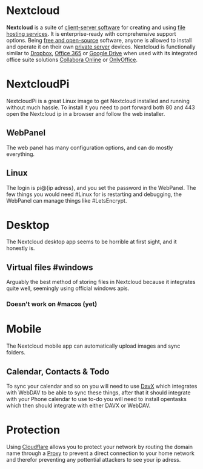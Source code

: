 # Nextcloud

**Nextcloud** is a suite of [client-server software](https://en.wikipedia.org/wiki/Client%E2%80%93server_model "Client–server model") for creating and using [file hosting services](https://en.wikipedia.org/wiki/File_hosting_service "File hosting service"). It is enterprise-ready with comprehensive support options. Being [free and open-source](https://en.wikipedia.org/wiki/Free_and_open-source) software, anyone is allowed to install and operate it on their own [private server](https://en.wikipedia.org/wiki/Private_server "Private server") devices.
Nextcloud is functionally similar to [Dropbox](https://en.wikipedia.org/wiki/Dropbox_\(service\) "Dropbox (service)"), [Office 365](https://en.wikipedia.org/wiki/Office_365 "Office 365") or [Google Drive](https://en.wikipedia.org/wiki/Google_Drive) when used with its integrated office suite solutions [Collabora Online](https://en.wikipedia.org/wiki/Collabora_Online "Collabora Online") or [OnlyOffice](https://en.wikipedia.org/wiki/OnlyOffice "OnlyOffice").

# NextcloudPi

NextcloudPi is a great Linux image to get Nextcloud installed and running without much hassle.
To install it you need to port forward both 80 and 443 open the Nextcloud ip in a browser and follow the web installer.

## WebPanel

The web panel has many configuration options, and can do mostly everything.

## Linux

The login is pi@{ip adress}, and you set the password in the WebPanel.
The few things you would need #Linux for is restarting and debugging, the WebPanel can manage things like #LetsEncrypt.

# Desktop

The Nextcloud desktop app seems to be horrible at first sight, and it honestly is.

## Virtual files #windows

Arguably the best method of storing files in Nextcloud because it integrates quite well, seemingly using official windows apis.

### Doesn't work on #macos (yet)

# Mobile

The Nextcloud mobile app can automatically upload images and sync folders.

## Calendar, Contacts & Todo

To sync your calendar and so on you will need to use [DavX](https://www.davx5.com/) which integrates with WebDAV to be able to sync these things, after that it should integrate with your Phone calendar to use to-do you will need to install opentasks which then should integrate with either DAVX or WebDAV.

# Protection

Using [Cloudflare](Cloudflare.md) allows you to protect your network by routing the domain name through a [Proxy](Cloudflare.md) to prevent a direct connection to your home network and therefor preventing any pottential attackers to see your ip adress.